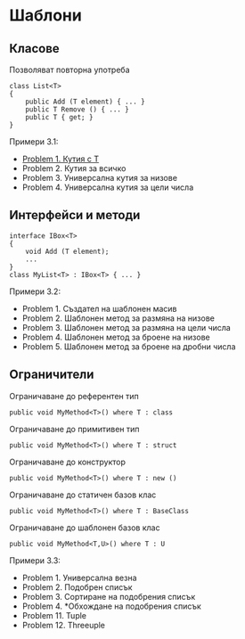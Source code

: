 # Шаблони 

## Класове 
Позволяват повторна употреба 
```
class List<T> 
{
    public Add (T element) { ... }
    public T Remove () { ... }
    public T { get; }
}
```
Примери 3.1: 
- [Problem 1. Кутия с T](31_1)
- Problem 2. Кутия за всичко
- Problem 3. Универсална кутия за низове
- Problem 4. Универсална кутия за цели числа

## Интерфейси и методи
```
interface IBox<T> 
{
    void Add (T element);
    ...
}
class MyList<T> : IBox<T> { ... }
```
Примери 3.2:
- Problem 1. Създател на шаблонен масив
- Problem 2. Шаблонен метод за размяна на низове
- Problem 3. Шаблонен метод за размяна на цели числа
- Problem 4. Шаблонен метод за броене на низове
- Problem 5. Шаблонен метод за броене на дробни числа

## Ограничители 
Ограничаване до референтен тип
```
public void MyMethod<T>() where T : class
```
Ограничаване до примитивен тип
```
public void MyMethod<T>() where T : struct
```
Ограничаване до конструктор
```
public void MyMethod<T>() where T : new ()
```
Ограничаване до статичен базов клас
```
public void MyMethod<T>() where T : BaseClass
```
Ограничаване до шаблонен базов клас
```
public void MyMethod<T,U>() where T : U
```
Примери 3.3: 
- Problem 1. Универсална везна
- Problem 2. Подобрен списък
- Problem 3. Сортиране на подобрения списък
- Problem 4. *Обхождане на подобрения списък
- Problem 11. Tuple
- Problem 12. Threeuple
